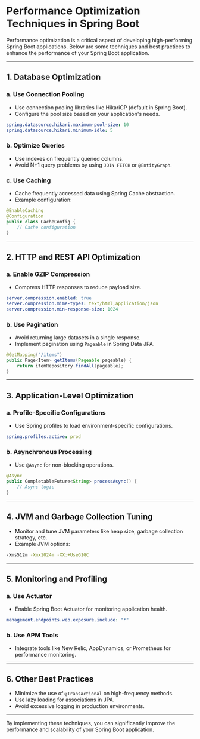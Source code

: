 # Performance Optimization Techniques in Spring Boot

Performance optimization is a critical aspect of developing high-performing Spring Boot applications. Below are some techniques and best practices to enhance the performance of your Spring Boot application.

---

## 1. Database Optimization

### a. Use Connection Pooling

- Use connection pooling libraries like HikariCP (default in Spring Boot).
- Configure the pool size based on your application's needs.

```yaml
spring.datasource.hikari.maximum-pool-size: 10
spring.datasource.hikari.minimum-idle: 5
```

### b. Optimize Queries

- Use indexes on frequently queried columns.
- Avoid N+1 query problems by using `JOIN FETCH` or `@EntityGraph`.

### c. Use Caching

- Cache frequently accessed data using Spring Cache abstraction.
- Example configuration:

```java
@EnableCaching
@Configuration
public class CacheConfig {
    // Cache configuration
}
```

---

## 2. HTTP and REST API Optimization

### a. Enable GZIP Compression

- Compress HTTP responses to reduce payload size.

```yaml
server.compression.enabled: true
server.compression.mime-types: text/html,application/json
server.compression.min-response-size: 1024
```

### b. Use Pagination

- Avoid returning large datasets in a single response.
- Implement pagination using `Pageable` in Spring Data JPA.

```java
@GetMapping("/items")
public Page<Item> getItems(Pageable pageable) {
    return itemRepository.findAll(pageable);
}
```

---

## 3. Application-Level Optimization

### a. Profile-Specific Configurations

- Use Spring profiles to load environment-specific configurations.

```yaml
spring.profiles.active: prod
```

### b. Asynchronous Processing

- Use `@Async` for non-blocking operations.

```java
@Async
public CompletableFuture<String> processAsync() {
    // Async logic
}
```

---

## 4. JVM and Garbage Collection Tuning

- Monitor and tune JVM parameters like heap size, garbage collection strategy, etc.
- Example JVM options:

```bash
-Xms512m -Xmx1024m -XX:+UseG1GC
```

---

## 5. Monitoring and Profiling

### a. Use Actuator

- Enable Spring Boot Actuator for monitoring application health.

```yaml
management.endpoints.web.exposure.include: "*"
```

### b. Use APM Tools

- Integrate tools like New Relic, AppDynamics, or Prometheus for performance monitoring.

---

## 6. Other Best Practices

- Minimize the use of `@Transactional` on high-frequency methods.
- Use lazy loading for associations in JPA.
- Avoid excessive logging in production environments.

---

By implementing these techniques, you can significantly improve the performance and scalability of your Spring Boot application.  
